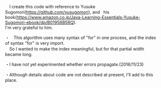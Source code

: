 　I create this code with reference to Yusuke Sugomori(https://github.com/yusugomori), and  
his book(https://www.amazon.co.jp/Java-Learning-Essentials-Yusuke-Sugomori-ebook/dp/B01956B5RQ).  
I'm very grateful to him.  

・　This algorithm uses many syntax of "for" in one process, and the index of syntax "for" is very import.  
　So I wanted to make the index meaningful, but for that partial width became long.

・I have not yet experimented whether errors propagate.(2016/11/23)
 
・Although details about code are not described at present, I'll add to this place.
